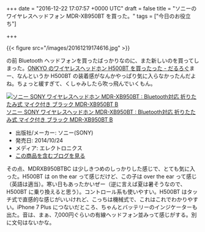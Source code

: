 
+++
date = "2016-12-22 17:07:57 +0000 UTC"
draft = false
title = "ソニーのワイヤレスヘッドフォン MDR-XB950BT を買った。"
tags = ["今日のお役立ち"]

+++


{{< figure src="/images/20161219174616.jpg"  >}}

の前 Bluetooth ヘッドフォンを買ったばっかりなのに、また新しいのを買ってしまった。[ONKYO のワイヤレスヘッドホン H500BT を買ったった - だるろぐ](https://blog.daruyanagi.jp/entry/2016/11/11/143809)まー、なんというか H500BT の装着感がなんかやっぱり気に入らなかったんだよね。ちょっと緩すぎて、くしゃみしたら吹っ飛んでいくもん。<div class="hatena-asin-detail"><a href="http://www.amazon.co.jp/exec/obidos/ASIN/B00MCHE38O/bestylesnet-22/"><img src="https://images-fe.ssl-images-amazon.com/images/I/41fGJX0KbGL._SL160_.jpg" class="hatena-asin-detail-image" alt="ソニー SONY ワイヤレスヘッドホン MDR-XB950BT : Bluetooth対応 折りたたみ式 マイク付き ブラック MDR-XB950BT B" title="ソニー SONY ワイヤレスヘッドホン MDR-XB950BT : Bluetooth対応 折りたたみ式 マイク付き ブラック MDR-XB950BT B"/></a><div class="hatena-asin-detail-info"><a href="http://www.amazon.co.jp/exec/obidos/ASIN/B00MCHE38O/bestylesnet-22/">ソニー SONY ワイヤレスヘッドホン MDR-XB950BT : Bluetooth対応 折りたたみ式 マイク付き ブラック MDR-XB950BT B</a><ul><li><span class="hatena-asin-detail-label">出版社/メーカー:</span> ソニー(SONY)</li><li><span class="hatena-asin-detail-label">発売日:</span> 2014/10/24</li><li><span class="hatena-asin-detail-label">メディア:</span> エレクトロニクス</li><li><a href="http://d.hatena.ne.jp/asin/B00MCHE38O/bestylesnet-22" target="_blank">この商品を含むブログを見る</a></li></ul></div><div class="hatena-asin-detail-foot"></div></div>その点、MDRXB950BTBC は少しきつめのしっかりした感じで、とても気に入った。H500BT は on the ear って感じだけど、この子は over the ear って感じ（英語は適当）。寒い日もあったかいぜー（逆に言えば夏は暑そうなので、H500BT に乗り換えると思う）。コントロール系も使いやすい。H500BT はタッチ式で直感的な感じがいいけれど、こっちは機械式で、これはこれでわかりやすい。iPhone 7 Plus につないだところ、ちゃんとバッテリーのインジケーターも出た。音は、まぁ、7,000円ぐらいの有線ヘッドフォン並みって感じがする。別に文句はないかな。


